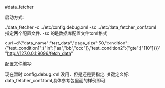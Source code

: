 #data_fetcher


启动方式:

./data_fetcher -c ../etc/config.debug.xml -sc ../etc/data_fetcher_conf.toml  指定两个配置文件. -sc 的是数据库配置文件toml格式

curl -d'{"data_name":"test_data","page_size":50,"condition":{"test_condition1":{"in":["aa","bb","ccc"]},"test_condition2":{"gte":["110"]}}}' "http://127.0.0.1:9096/fetch_data"



配置文件编写:

现在暂时 config.debug.xml 没用．但是还是要指定. 关键定义好: data_fetcher_conf.toml,具体参考包里面的样例即可